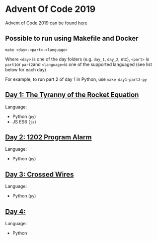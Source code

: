 # Advent Of Code 2019

Advent of Code 2019 can be found [here](https://adventofcode.com/2019)

## Possible to run using Makefile and Docker

    make <day>-<part>-<language>

Where `<day>` is one of the day folders (e.g. `day_1`, `day_2`, etc), `<part>` is `part1`or `part2`and `<language>`is one of the supported languaged (see list below for each day)

For example, to run part 2 of day 1 in Python, use `make day1-part2-py`

## [Day 1: The Tyranny of the Rocket Equation](./day_1/README.md)
Language:
- Python (`py`)
- JS ES6 (`js`)

## [Day 2: 1202 Program Alarm](./day_2/README.md)
Language:
- Python (`py`)

## [Day 3: Crossed Wires](./day_3/README.md)
Language:
- Python (`py`)

## [Day 4: ](./day_4/README.md)
Language:
- Python


